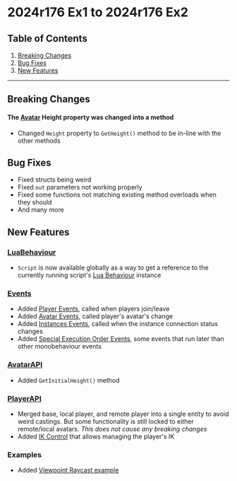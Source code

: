 # 2024r176 Ex1 to 2024r176 Ex2

## Table of Contents
1. [Breaking Changes](#breaking-changes)
2. [Bug Fixes](#bug-fixes)
3. [New Features](#new-features)

---

## Breaking Changes

#### The [Avatar](../api/avatar-api.md) Height property was changed into a method
- Changed `Height` property to `GetHeight()` method to be in-line with the other methods

## Bug Fixes

- Fixed structs being weird
- Fixed `out` parameters not working properly
- Fixed some functions not matching existing method overloads when they should
- And many more

## New Features

### [LuaBehaviour](../api/lua-behaviour.md)
- `Script` is now available globally as a way to get a reference to the currently running
  script's [Lua Behaviour](../api/lua-behaviour.md) instance

### [Events](../api/events.md)
- Added [Player Events](../api/events.md#player-events), called when players join/leave
- Added [Avatar Events](../api/events.md#avatar-events), called player's avatar's change
- Added [Instances Events](../api/events.md#instances-events), called when the instance connection status changes
- Added [Special Execution Order Events](../api/events.md#special-execution-order-events), some events that run later
  than other monobehaviour events

### [AvatarAPI](../api/avatar-api.md)
- Added `GetInitialHeight()` method

### [PlayerAPI](../api/player-api.md)
- Merged base, local player, and remote player into a single entity to avoid weird castings. But some functionality is
  still locked to either remote/local avatars. *This does not cause any breaking changes*
- Added [IK Control](../api/player-api.md#ik-control) that allows managing the player's IK

### Examples
- Added [Viewpoint Raycast example](../examples/viewpoint-raycast.md)
